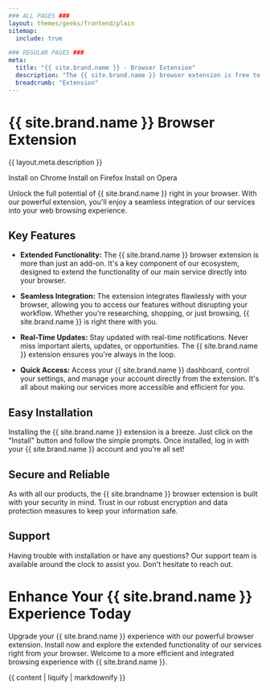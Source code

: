 ```yaml
---
### ALL PAGES ###
layout: themes/geeks/frontend/plain
sitemap:
  include: true

### REGULAR PAGES ###
meta:
  title: "{{ site.brand.name }} - Browser Extension"
  description: "The {{ site.brand.name }} browser extension is free to use on Chrome, Firefox & Opera. Get started for free today!"
  breadcrumb: "Extension"
---
```


# {{ site.brand.name }} Browser Extension
{{ layout.meta.description }}

<a class="btn btn-soft-primary download-parent-btn disabled" data-platform="chrome" disabled>Install on Chrome</a>
<a class="btn btn-soft-primary download-parent-btn disabled" data-platform="firefox" disabled>Install on Firefox</a>
<a class="btn btn-soft-primary download-parent-btn disabled" data-platform="opera" disabled>Install on Opera</a>

Unlock the full potential of {{ site.brand.name }} right in your browser. With our powerful extension, you'll enjoy a seamless integration of our services into your web browsing experience.

## Key Features

- **Extended Functionality:** The {{ site.brand.name }} browser extension is more than just an add-on. It's a key component of our ecosystem, designed to extend the functionality of our main service directly into your browser.

- **Seamless Integration:** The extension integrates flawlessly with your browser, allowing you to access our features without disrupting your workflow. Whether you're researching, shopping, or just browsing, {{ site.brand.name }} is right there with you.

- **Real-Time Updates:** Stay updated with real-time notifications. Never miss important alerts, updates, or opportunities. The {{ site.brand.name }} extension ensures you're always in the loop.

- **Quick Access:** Access your {{ site.brand.name }} dashboard, control your settings, and manage your account directly from the extension. It's all about making our services more accessible and efficient for you.

## Easy Installation

Installing the {{ site.brand.name }} extension is a breeze. Just click on the "Install" button and follow the simple prompts. Once installed, log in with your {{ site.brand.name }} account and you're all set!

## Secure and Reliable

As with all our products, the {{ site.brandname }} browser extension is built with your security in mind. Trust in our robust encryption and data protection measures to keep your information safe.

## Support

Having trouble with installation or have any questions? Our support team is available around the clock to assist you. Don't hesitate to reach out.

# Enhance Your {{ site.brand.name }} Experience Today

Upgrade your {{ site.brand.name }} experience with our powerful browser extension. Install now and explore the extended functionality of our services right from your browser. Welcome to a more efficient and integrated browsing experience with {{ site.brand.name }}.

{{ content | liquify | markdownify }}
